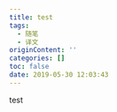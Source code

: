 ```yaml
---
title: test
tags:
  - 随笔
  - 译文
originContent: ''
categories: []
toc: false
date: 2019-05-30 12:03:43
---
```


test
